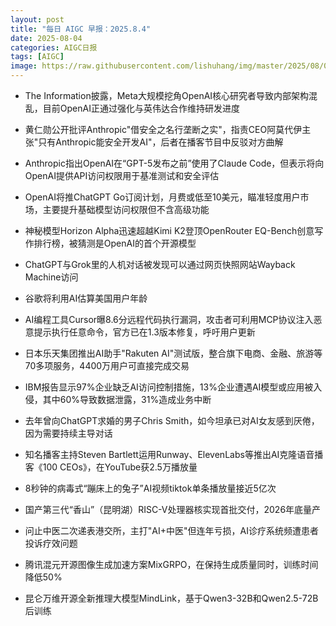 ```yaml
---
layout: post
title: "每日 AIGC 早报：2025.8.4"
date: 2025-08-04
categories: AIGC日报
tags: [AIGC]
image: https://raw.githubusercontent.com/lishuhang/img/master/2025/08/0804-d.gif
---
```


- The Information披露，Meta大规模挖角OpenAI核心研究者导致内部架构混乱，目前OpenAI正通过强化与英伟达合作维持研发进度

- 黄仁勋公开批评Anthropic"借安全之名行垄断之实"，指责CEO阿莫代伊主张"只有Anthropic能安全开发AI"，后者在播客节目中反驳对方曲解

- Anthropic指出OpenAI在“GPT-5发布之前”使用了Claude Code，但表示将向OpenAI提供API访问权限用于基准测试和安全评估

- OpenAI将推ChatGPT Go订阅计划，月费或低至10美元，瞄准轻度用户市场，主要提升基础模型访问权限但不含高级功能

- 神秘模型Horizon Alpha迅速超越Kimi K2登顶OpenRouter EQ-Bench创意写作排行榜，被猜测是OpenAI的首个开源模型

- ChatGPT与Grok里的人机对话被发现可以通过网页快照网站Wayback Machine访问

- 谷歌将利用AI估算美国用户年龄

- AI编程工具Cursor曝8.6分远程代码执行漏洞，攻击者可利用MCP协议注入恶意提示执行任意命令，官方已在1.3版本修复，呼吁用户更新

- 日本乐天集团推出AI助手"Rakuten AI"测试版，整合旗下电商、金融、旅游等70多项服务，4400万用户可直接完成交易

- IBM报告显示97%企业缺乏AI访问控制措施，13%企业遭遇AI模型或应用被入侵，其中60%导致数据泄露，31%造成业务中断

- 去年曾向ChatGPT求婚的男子Chris Smith，如今坦承已对AI女友感到厌倦，因为需要持续主导对话

- 知名播客主持Steven Bartlett运用Runway、ElevenLabs等推出AI克隆语音播客《100 CEOs》，在YouTube获2.5万播放量

- 8秒钟的病毒式“蹦床上的兔子”AI视频tiktok单条播放量接近5亿次

- 国产第三代“香山”（昆明湖）RISC-V处理器核实现首批交付，2026年底量产

- 问止中医二次递表港交所，主打"AI+中医"但连年亏损，AI诊疗系统频遭患者投诉疗效问题

- 腾讯混元开源图像生成加速方案MixGRPO，在保持生成质量同时，训练时间降低50%

- 昆仑万维开源全新推理大模型MindLink，基于Qwen3-32B和Qwen2.5-72B后训练